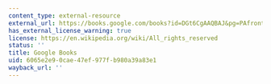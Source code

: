 ```yaml
---
content_type: external-resource
external_url: https://books.google.com/books?id=DGt6CgAAQBAJ&pg=PAfrontcover#v=onepage&q&f=false
has_external_license_warning: true
license: https://en.wikipedia.org/wiki/All_rights_reserved
status: ''
title: Google Books
uid: 6065e2e9-0cae-47ef-977f-b980a39a83e1
wayback_url: ''
---
```

